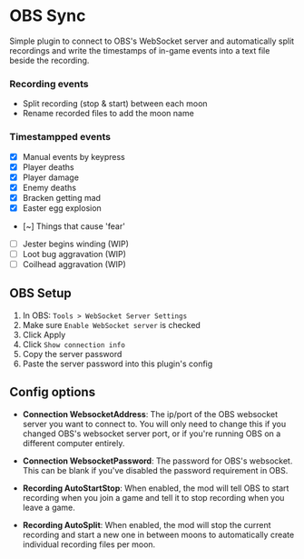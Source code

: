 # OBS Sync
Simple plugin to connect to OBS's WebSocket server and automatically split recordings and write the timestamps of
in-game events into a text file beside the recording.

### Recording events
* Split recording (stop & start) between each moon
* Rename recorded files to add the moon name 

### Timestampped events
- [x] Manual events by keypress
- [x] Player deaths
- [x] Player damage
- [x] Enemy deaths
- [x] Bracken getting mad
- [x] Easter egg explosion
- [~] Things that cause 'fear'
- [ ] Jester begins winding (WIP)
- [ ] Loot bug aggravation (WIP)
- [ ] Coilhead aggravation (WIP)

## OBS Setup
1. In OBS: `Tools > WebSocket Server Settings`
2. Make sure `Enable WebSocket server` is checked
3. Click Apply
4. Click `Show connection info`
5. Copy the server password
6. Paste the server password into this plugin's config

## Config options
* **Connection WebsocketAddress**: The ip/port of the OBS websocket server you want to connect to. You will only need 
  to change this if you changed OBS's websocket server port, or if you're running OBS on a different computer
  entirely.

* **Connection WebsocketPassword**: The password for OBS's websocket. This can be blank if you've disabled the password
  requirement in OBS.

* **Recording AutoStartStop**: When enabled, the mod will tell OBS to start recording when you join a game and tell it
  to stop recording when you leave a game.

* **Recording AutoSplit**: When enabled, the mod will stop the current recording and start a new one in between moons to
  automatically create individual recording files per moon.
